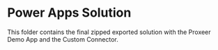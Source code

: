 # Power Apps Solution

This folder contains the final zipped exported solution with the Proxeer Demo App and the Custom Connector.